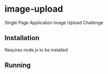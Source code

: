 # image-upload
Single Page Application Image Upload Challenge

<!-- Explain what front-end framework you have used and why you chose it -->

## Installation

<!-- Explain installation instructions here -->
Requires node.js to be installed

## Running

<!-- Explain how to run the app here -->
